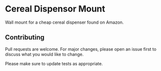 # Cereal Dispensor Mount

Wall mount for a cheap cereal dispenser found on Amazon.

## Contributing
Pull requests are welcome. For major changes, please open an issue first to discuss what you would like to change.

Please make sure to update tests as appropriate.